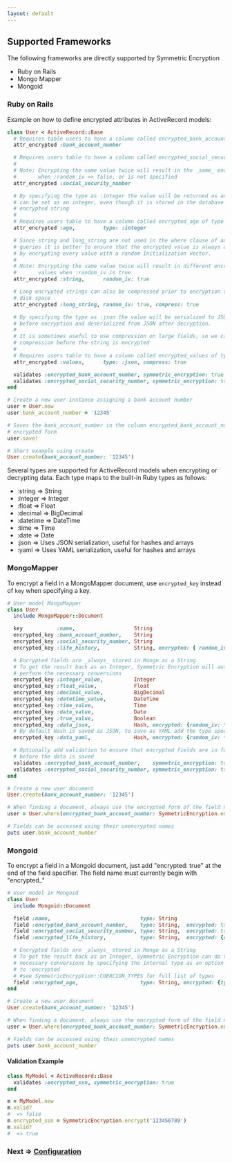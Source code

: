```yaml
---
layout: default
---
```


## Supported Frameworks

The following frameworks are directly supported by Symmetric Encryption

* Ruby on Rails
* Mongo Mapper
* Mongoid

### Ruby on Rails

Example on how to define encrypted attributes in ActiveRecord models:

~~~ruby
class User < ActiveRecord::Base
  # Requires table users to have a column called encrypted_bank_account_number
  attr_encrypted :bank_account_number

  # Requires users table to have a column called encrypted_social_security_number
  #
  # Note: Encrypting the same value twice will result in the _same_ encrypted value
  #       when :random_iv => false, or is not specified
  attr_encrypted :social_security_number

  # By specifying the type as :integer the value will be returned as an integer and
  # can be set as an integer, even though it is stored in the database as an
  # encrypted string
  #
  # Requires users table to have a column called encrypted_age of type string
  attr_encrypted :age,         type: :integer

  # Since string and long_string are not used in the where clause of any SQL
  # queries it is better to ensure that the encrypted value is always different
  # by encrypting every value with a random Initialization Vector.
  #
  # Note: Encrypting the same value twice will result in different encrypted
  #       values when :random_iv is true
  attr_encrypted :string,      random_iv: true

  # Long encrypted strings can also be compressed prior to encryption to save
  # disk space
  attr_encrypted :long_string, random_iv: true, compress: true

  # By specifying the type as :json the value will be serialized to JSON
  # before encryption and deserialized from JSON after decryption.
  #
  # It is sometimes useful to use compression on large fields, so we can enable
  # compression before the string is encrypted
  #
  # Requires users table to have a column called encrypted_values of type string
  attr_encrypted :values,      type: :json, compress: true

  validates :encrypted_bank_account_number, symmetric_encryption: true
  validates :encrypted_social_security_number, symmetric_encryption: true
end

# Create a new user instance assigning a bank account number
user = User.new
user.bank_account_number = '12345'

# Saves the bank_account_number in the column encrypted_bank_account_number in
# encrypted form
user.save!

# Short example using create
User.create(bank_account_number: '12345')
~~~

Several types are supported for ActiveRecord models when encrypting or decrypting data.
Each type maps to the built-in Ruby types as follows:

* :string    => String
* :integer   => Integer
* :float     => Float
* :decimal   => BigDecimal
* :datetime  => DateTime
* :time      => Time
* :date      => Date
* :json      => Uses JSON serialization, useful for hashes and arrays
* :yaml      => Uses YAML serialization, useful for hashes and arrays

### MongoMapper

To encrypt a field in a MongoMapper document, use `encrypted_key` instead of `key`
when specifying a key.

~~~ruby
# User model MongoMapper
class User
  include MongoMapper::Document

  key           :name,                   String
  encrypted_key :bank_account_number,    String
  encrypted_key :social_security_number, String
  encrypted_key :life_history,           String, encrypted: { random_iv: true, compress: true }

  # Encrypted fields are _always_ stored in Mongo as a String
  # To get the result back as an Integer, Symmetric Encryption will automatically
  # perform the necessary conversions
  encrypted_key :integer_value,          Integer
  encrypted_key :float_value,            Float
  encrypted_key :decimal_value,          BigDecimal
  encrypted_key :datetime_value,         DateTime
  encrypted_key :time_value,             Time
  encrypted_key :date_value,             Date
  encrypted_key :true_value,             Boolean
  encrypted_key :data_json,              Hash, encrypted: {random_iv: true, compress: true}
  # By default Hash is saved as JSON, to save as YAML add the type specifier:
  encrypted_key :data_yaml,              Hash, encrypted: {random_iv: true, compress: true, type: :yaml}

  # Optionally add validation to ensure that encrypted fields are in fact encrypted
  # before the data is saved
  validates :encrypted_bank_account_number,    symmetric_encryption: true
  validates :encrypted_social_security_number, symmetric_encryption: true
end

# Create a new user document
User.create(bank_account_number: '12345')

# When finding a document, always use the encrypted form of the field name
user = User.where(encrypted_bank_account_number: SymmetricEncryption.encrypt('12345')).first

# Fields can be accessed using their unencrypted names
puts user.bank_account_number
~~~

### Mongoid

To encrypt a field in a Mongoid document, just add "encrypted: true" at the end
of the field specifier. The field name must currently begin with "encrypted_"

~~~ruby
# User model in Mongoid
class User
  include Mongoid::Document

  field :name,                             type: String
  field :encrypted_bank_account_number,    type: String,  encrypted: true
  field :encrypted_social_security_number, type: String,  encrypted: true
  field :encrypted_life_history,           type: String,  encrypted: {compress: true, random_iv: true}

  # Encrypted fields are _always_ stored in Mongo as a String
  # To get the result back as an Integer, Symmetric Encryption can do the
  # necessary conversions by specifying the internal type as an option
  # to :encrypted
  # #see SymmetricEncryption::COERCION_TYPES for full list of types
  field :encrypted_age,                    type: String, encrypted: {type: :integer}
end

# Create a new user document
User.create(bank_account_number: '12345')

# When finding a document, always use the encrypted form of the field name
user = User.where(encrypted_bank_account_number: SymmetricEncryption.encrypt('12345')).first

# Fields can be accessed using their unencrypted names
puts user.bank_account_number
~~~

#### Validation Example

~~~ruby
class MyModel < ActiveRecord::Base
  validates :encrypted_ssn, symmetric_encryption: true
end

m = MyModel.new
m.valid?
#  => false
m.encrypted_ssn = SymmetricEncryption.encrypt('123456789')
m.valid?
#  => true
~~~

### Next => [Configuration](configuration.html)
